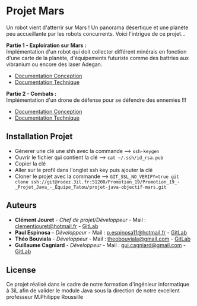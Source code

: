 # Projet Mars

Un robot vient d'atterrir sur Mars ! Un panorama désertique et une planète peu accueillante par les robots
concurrents. Voici l'intrigue de ce projet...

**Partie 1 - Exploiration sur Mars :**  
Implémentation d'un robot qui doit collecter différent minérais en fonction d'une carte de la planète, d'équipements futuriste comme des battries aux vibranium ou encore des laser Adegan.

* [Documentation Conception]()
* [Documentation Technique]()


**Partie 2 - Combats :**   
Implémentation d'un drone de défense pour se défendre des ennemies !!!

* [Documentation Conception]()
* [Documentation Technique]()

## Installation Projet

- Génerer une clé une shh avec la commande --> `ssh-keygen`
- Ouvrir le fichier qui contient la clé --> `cat ~/.ssh/id_rsa.pub`
- Copier la clé 
- Aller sur le profil dans l'onglet ssh key puis ajouter la clé
- Cloner le projet avec la commande --> `GIT_SSL_NO_VERIFY=true git clone ssh://git@rodez.3il.fr:51200/Promotion_19/Promotion_19_-_Projet_Java_-_Equipe_Tatou/projet-java-objectif-mars.git`

## Auteurs

* **Clément Jouret** - *Chef de projet/Développeur* - Mail : clementjouret@hotmail.fr - [GitLab](https://rodez.3il.fr/gitlab/c.jouret.19)
* **Paul Espinosa** - *Développeur* - Mail : p.espinosa11@hotmail.fr - [GitLab](https://rodez.3il.fr/gitlab/p.espinosa.19)
* **Théo Bouviala** - *Développeur* - Mail : theobouviala@gmail.com - [GitLab](https://rodez.3il.fr/gitlab/t.bouviala.19)
* **Guillaume Cagniard** - *Développeur* - Mail : gui.cagniard@gmail.com - [GitLab](https://rodez.3il.fr/gitlab/g.cagniard.19)

## License

Ce projet réalisé dans le cadre de notre formation d'ingénieur informatique à 3iL afin de valider le module Java sous la direction de notre excellent professeur M.Philippe Roussille



